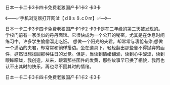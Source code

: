 日本一卡二卡3卡四卡免费老狼国产卡1卡2 卡3卡

《——✅手机浏览器打开网沚【ｄ8ｓ８.c０m】✅—》--

日本一卡二卡3卡四卡免费老狼国产卡1卡2 卡3卡是在二年级的第二天被发现的。学校门前有一家类似的丹丹面馆。它很快成为一个公开的秘密，尤其是在休息时间练习中。许多学生偷偷溜走吃饭。
想做一个阳光的夫君，却常常与凄怆有染;想做一个潇洒的夫君，却常常和徜徉搭边。坐在道具下，轻轻翻出那些舍不得抛弃的函件，遽然很想找回那种往日的发觉。但是，当读到情绪翻涌，读到心中酸涩，读到眼眸矇眬，我创造，从来，跟着那些函件的发黄，那些故事早已换了相貌，我再也认不出其时的快乐，再也寻不回其时的情绪。





日本一卡二卡3卡四卡免费老狼国产卡1卡2 卡3卡
